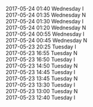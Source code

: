2017-05-24 01:40 Wednesday  I  
2017-05-24 01:35 Wednesday  N  
2017-05-24 01:30 Wednesday  I  
2017-05-24 01:20 Wednesday  N  
2017-05-24 00:55 Wednesday  I  
2017-05-24 00:45 Wednesday  N  
2017-05-23 20:25 Tuesday  I  
2017-05-23 16:55 Tuesday  N  
2017-05-23 16:50 Tuesday  I  
2017-05-23 14:50 Tuesday  N  
2017-05-23 14:45 Tuesday  I  
2017-05-23 13:45 Tuesday  N  
2017-05-23 13:30 Tuesday  I  
2017-05-23 13:00 Tuesday  N  
2017-05-23 12:40 Tuesday  I  
